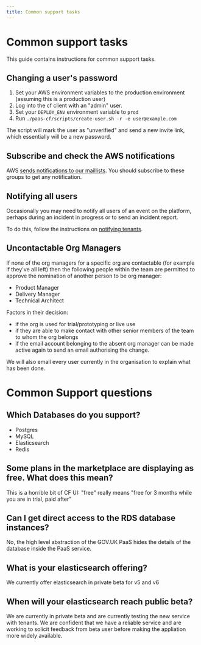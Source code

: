 ```yaml
---
title: Common support tasks
---
```


# Common support tasks

This guide contains instructions for common support tasks.


## Changing a user's password

1. Set your AWS environment variables to the production environment
   (assuming this is a production user)
2. Log into the cf client with an "admin" user.
3. Set your `DEPLOY_ENV` environment variable to `prod`
4. Run `./paas-cf/scripts/create-user.sh -r -e user@example.com`

The script will mark the user as "unverified" and send a new invite
link, which essentially will be a new password.

## Subscribe and check the AWS notifications

AWS [sends notifications to our maillists](/team/responding_to_aws_alert/). You should subscribe to these groups to get any notification.

## Notifying all users

Occasionally you may need to notify all users of an event on the platform, perhaps during an incident in progress or to send an incident report.

To do this, follow the instructions on [notifying tenants](/team/notifying_tenants/).

## Uncontactable Org Managers

If none of the org managers for a specific org are contactable (for example if they've all left) then the following people within the team are permitted to approve the nomination of another person to be org manager:

- Product Manager
- Delivery Manager
- Technical Architect

Factors in their decision:

- if the org is used for trial/prototyping or live use
- if they are able to make contact with other senior members of the team to whom the org belongs
- if the email account belonging to the absent org manager can be made active again to send an email authorising the change.

We will also email every user currently in the organisation to explain what has been done.


# Common Support questions

## Which Databases do you support?

- Postgres
- MySQL
- Elasticsearch
- Redis

## Some plans in the marketplace are displaying as free. What does this mean?

This is a horrible bit of CF UI: "free" really means "free for 3 months while you are in trial, paid after"


## Can I get direct access to the RDS database instances?

No, the high level abstraction of the GOV.UK PaaS hides the details of the database inside the PaaS service. 

## What is your elasticsearch offering?
We currently offer elasticsearch in private beta for v5 and v6

## When will your elasticsearch reach public beta?
We are currently in private beta and are currently testing the new service with tenants. We are confident that we have a reliable service and are working to solicit feedback from beta user before making the appliation more widely available.
